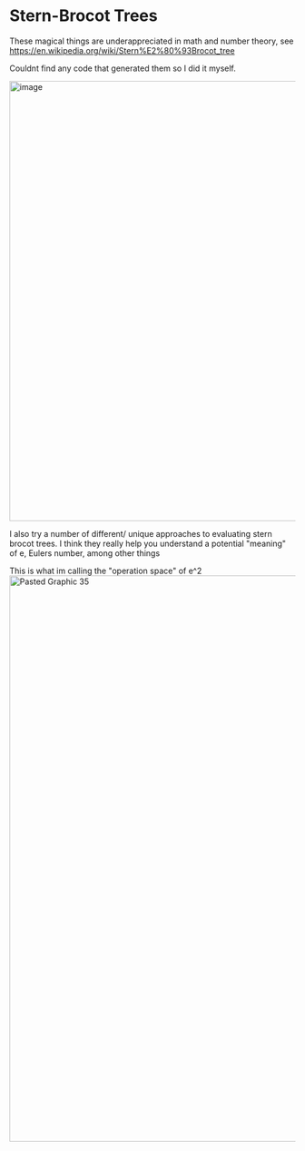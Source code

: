 # Stern-Brocot Trees
These magical things are underappreciated in math and number theory, see https://en.wikipedia.org/wiki/Stern%E2%80%93Brocot_tree

Couldnt find any code that generated them so I did it myself. 

<img width="775" alt="image" src="https://github.com/jconorgrogan/Stern-Brocot-Tree-exploration/assets/130090573/5aac0dc4-c698-4eb7-b765-efc8654a313a">



I also try a number of different/ unique approaches to evaluating stern brocot trees. I think they really help you understand a potential "meaning" of e, Eulers number, among other things 


This is what im calling the "operation space" of e^2
<img width="997" alt="Pasted Graphic 35" src="https://github.com/jconorgrogan/SternBrocotship-/assets/130090573/ddab1ec6-fd0b-4542-809d-7fd0541ed48d">
